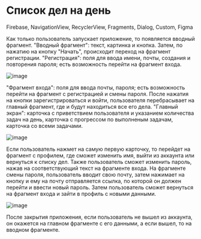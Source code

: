 # Список дел на день
Firebase, NavigationView, RecyclerView, Fragments, Dialog, Custom, Figma

Как только пользователь запускает приложение, то появляется вводный фрагмент. "Вводный фрагмент": текст, картинка и кнопка.
Затем, по нажатию на кнопку "Начать", происходит переход на фрагмент регистрации.
"Регистрация": поля для ввода имени, почты, создания и повторения пароля; есть возможность перейти на фрагмент входа.

![image](https://github.com/xemura/todo-list_app/assets/92382028/2aaee1f4-f861-4907-9362-26537e88266b)

"Фрагмент входа": поля для ввода почты, пароля; есть возможность перейти на фрагмент с регистрацией и смены пароля.
После нажатия на кнопки зарегистрироваться и войти, пользователя перебрасывает на главный фрагмент, где и будут находиться все его дела.
"Главный экран": карточка с приветствием пользователя и указанием количества задач на день, карточка с прогрессом по выполненым задачам, карточка со всеми задачами.

![image](https://github.com/xemura/todo-list_app/assets/92382028/111241ce-2fc7-43fd-92fb-391dfe7c5054)

Если пользователь нажмет на самую первую карточку, то перейдет на фрагмент с профилем, где сможет изменить имя, выйти из аккаунта или вернуться к списку дел.
Также пользователь сможет изменить пароль, нажав на соответствующий текст на фрагменте входа. 
На фрагменте смены пароля, пользователь вводит свою почту, затем нажимает на кнопку и ему на почту отправляется ссылка, по которой он должен перейти и ввести новый пароль. 
Затем пользователь сможет вернуться на фрагмент входа и зайти в профиль с новыми данными.

![image](https://github.com/xemura/todo-list_app/assets/92382028/9966d208-33ec-4225-b1a6-677c7183a607)

После закрытия приложения, если пользователь не вышел из аккаунта, он окажется на главном фрагменте с его данными, а если вышел, то на вводном фрагменте.
